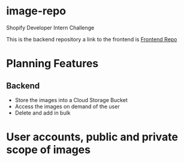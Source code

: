 # image-repo
Shopify Developer Intern Challenge

This is the backend repository
a link to the frontend is
[Frontend Repo](https://github.com/simenghe/image-repo-frontend)

# Planning Features
## Backend
* Store the images into a Cloud Storage Bucket
* Access the images on demand of the user
* Delete and add in bulk

# User accounts, public and private scope of images



